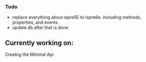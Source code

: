 

### Todo

* replace everything about ispre5E to ispre6e. including methods, properties, and events.
* update db after that is done





## Currently working on:
Creatng the Minimal Api





